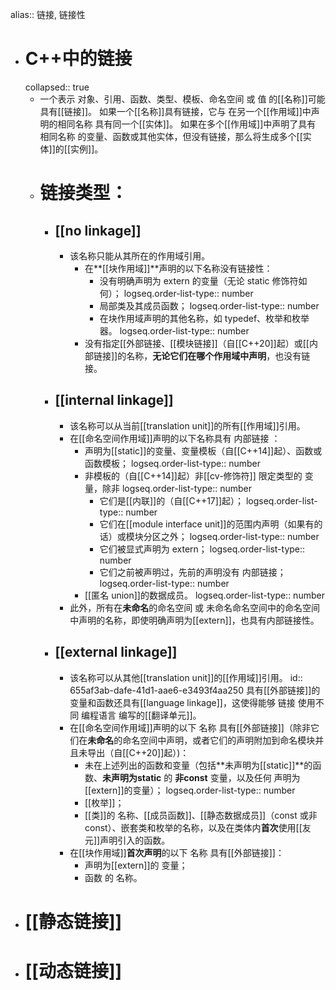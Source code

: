 alias:: 链接, 链接性

- # C++中的链接
  collapsed:: true
	- 一个表示 对象、引用、函数、类型、模板、命名空间 或 值 的[[名称]]可能具有[[链接]]。
	  如果一个[[名称]]具有链接，它与 在另一个[[作用域]]中声明的相同名称 具有同一个[[实体]]。
	  如果在多个[[作用域]]中声明了具有 相同名称 的变量、函数或其他实体，但没有链接，那么将生成多个[[实体]]的[[实例]]。
	- # 链接类型：
		- ## [[no linkage]]
			- 该名称只能从其所在的作用域引用。
				- 在**[[块作用域]]**声明的以下名称没有链接性：
					- 没有明确声明为 extern 的变量（无论 static 修饰符如何）；
					  logseq.order-list-type:: number
					- 局部类及其成员函数；
					  logseq.order-list-type:: number
					- 在块作用域声明的其他名称，如 typedef、枚举和枚举器。
					  logseq.order-list-type:: number
				- 没有指定[[外部链接、[[模块链接]]（自[[C++20]]起）或[[内部链接]]的名称，**无论它们在哪个作用域中声明**，也没有链接。
		- ## [[internal linkage]]
			- 该名称可以从当前[[translation unit]]的所有[[作用域]]引用。
			- 在[[命名空间作用域]]声明的以下名称具有 内部链接 ：
				- 声明为[[static]]的变量、变量模板（自[[C++14]]起）、函数或函数模板；
				  logseq.order-list-type:: number
				- 非模板的（自[[C++14]]起）非[[cv-修饰符]] 限定类型的 变量，除非
				  logseq.order-list-type:: number
					- 它们是[[内联]]的（自[[C++17]]起）；
					  logseq.order-list-type:: number
					- 它们在[[module interface unit]]的范围内声明（如果有的话）或模块分区之外；
					  logseq.order-list-type:: number
					- 它们被显式声明为 extern；
					  logseq.order-list-type:: number
					- 它们之前被声明过，先前的声明没有 内部链接；
					  logseq.order-list-type:: number
				- [[匿名 union]]的数据成员。
				  logseq.order-list-type:: number
			- 此外，所有在**未命名**的命名空间 或 未命名命名空间中的命名空间 中声明的名称，即使明确声明为[[extern]]，也具有内部链接性。
		- ## [[external linkage]]
			- 该名称可以从其他[[translation unit]]的[[作用域]]引用。
			  id:: 655af3ab-dafe-41d1-aae6-e3493f4aa250
			  具有[[外部链接]]的变量和函数还具有[[language linkage]]，这使得能够 链接 使用不同 编程语言 编写的[[翻译单元]]。
			- 在[[命名空间作用域]]声明的以下 名称 具有[[外部链接]]（除非它们在**未命名**的命名空间中声明，或者它们的声明附加到命名模块并且未导出（自[[C++20]]起）)：
				- 未在上述列出的函数和变量（包括**未声明为[[static]]**的函数、**未声明为static** 的 **非const** 变量，以及任何 声明为[[extern]]的变量）；
				  logseq.order-list-type:: number
				- [[枚举]]；
				- [[类]]的 名称、[[成员函数]]、[[静态数据成员]]（const 或非 const）、嵌套类和枚举的名称，以及在类体内**首次**使用[[友元]]声明引入的函数。
			- 在[[块作用域]]**首次声明**的以下 名称 具有[[外部链接]]：
				- 声明为[[extern]]的 变量；
				- 函数 的 名称。
- # [[静态链接]]
- # [[动态链接]]